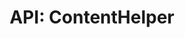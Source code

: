 ---
comment: "/**\n * The helper class for Content\n *\n * @memberof HashBrown.Server.Helpers\n */"
meta:
    range:
        - 629
        - 18055
    filename: ContentHelper.js
    lineno: 19
    columnno: 0
    path: /home/mrzapp/Development/Web/hashbrown-cms/src/Server/Helpers
    code:
        id: astnode100062885
        name: ContentHelper
        type: ClassDeclaration
        paramnames: []
classdesc: 'The helper class for Content'
memberof: HashBrown.Server.Helpers
name: ContentHelper
longname: HashBrown.Server.Helpers.ContentHelper
kind: class
scope: static
methods:
    -
        comment: "/**\n     * Gets all Content objects\n     *\n     * @param {String} project\n     * @param {String} environment\n     *\n     * @return {Promise} promise\n     */"
        meta:
            range:
                - 844
                - 1821
            filename: ContentHelper.js
            lineno: 28
            columnno: 4
            path: /home/mrzapp/Development/Web/hashbrown-cms/src/Server/Helpers
            code:
                id: astnode100062889
                name: ContentHelper.getAllContents
                type: MethodDefinition
                paramnames:
                    - project
                    - environment
            vars:
                "": null
        description: 'Gets all Content objects'
        params:
            -
                type:
                    names:
                        - String
                name: project
            -
                type:
                    names:
                        - String
                name: environment
        returns:
            -
                type:
                    names:
                        - Promise
                description: promise
        name: getAllContents
        longname: HashBrown.Server.Helpers.ContentHelper.getAllContents
        kind: function
        memberof: HashBrown.Server.Helpers.ContentHelper
        scope: static
    -
        comment: "/**\n     * Gets a Content object by id\n     *\n     * @param {String} project\n     * @param {String} environment\n     * @param {String} id\n     * @param {Boolean} localOnly\n     *\n     * @return {Promise} Promise\n     */"
        meta:
            range:
                - 2051
                - 3389
            filename: ContentHelper.js
            lineno: 74
            columnno: 4
            path: /home/mrzapp/Development/Web/hashbrown-cms/src/Server/Helpers
            code:
                id: astnode100062995
                name: ContentHelper.getContentById
                type: MethodDefinition
                paramnames:
                    - project
                    - environment
                    - id
                    - localOnly
            vars:
                "": null
        description: 'Gets a Content object by id'
        params:
            -
                type:
                    names:
                        - String
                name: project
            -
                type:
                    names:
                        - String
                name: environment
            -
                type:
                    names:
                        - String
                name: id
            -
                type:
                    names:
                        - Boolean
                name: localOnly
                defaultvalue: false
        returns:
            -
                type:
                    names:
                        - Promise
                description: Promise
        name: getContentById
        longname: HashBrown.Server.Helpers.ContentHelper.getContentById
        kind: function
        memberof: HashBrown.Server.Helpers.ContentHelper
        scope: static
    -
        comment: "/**\n     * Updates a Content object (quick, no checks)\n     *\n     * @param {String} project\n     * @param {String} environment\n     * @param {Content} content\n     */"
        meta:
            range:
                - 3570
                - 3975
            filename: ContentHelper.js
            lineno: 126
            columnno: 4
            path: /home/mrzapp/Development/Web/hashbrown-cms/src/Server/Helpers
            code:
                id: astnode100063149
                name: ContentHelper.updateContent
                type: MethodDefinition
                paramnames:
                    - project
                    - environment
                    - content
            vars:
                "": null
        description: 'Updates a Content object (quick, no checks)'
        params:
            -
                type:
                    names:
                        - String
                name: project
            -
                type:
                    names:
                        - String
                name: environment
            -
                type:
                    names:
                        - Content
                name: content
        name: updateContent
        longname: HashBrown.Server.Helpers.ContentHelper.updateContent
        kind: function
        memberof: HashBrown.Server.Helpers.ContentHelper
        scope: static
    -
        comment: "/**\n     * Sets a Content object by id\n     *\n     * @param {String} project\n     * @param {String} environment\n     * @param {String} id\n     * @param {Content} content\n     * @param {User} user\n     * @param {Boolean} create\n     *\n     * @return {Promise} Promise\n     */"
        meta:
            range:
                - 4260
                - 7074
            filename: ContentHelper.js
            lineno: 151
            columnno: 4
            path: /home/mrzapp/Development/Web/hashbrown-cms/src/Server/Helpers
            code:
                id: astnode100063196
                name: ContentHelper.setContentById
                type: MethodDefinition
                paramnames:
                    - project
                    - environment
                    - id
                    - content
                    - user
                    - create
            vars:
                "": null
        description: 'Sets a Content object by id'
        params:
            -
                type:
                    names:
                        - String
                name: project
            -
                type:
                    names:
                        - String
                name: environment
            -
                type:
                    names:
                        - String
                name: id
            -
                type:
                    names:
                        - Content
                name: content
            -
                type:
                    names:
                        - User
                name: user
            -
                type:
                    names:
                        - Boolean
                name: create
                defaultvalue: false
        returns:
            -
                type:
                    names:
                        - Promise
                description: Promise
        name: setContentById
        longname: HashBrown.Server.Helpers.ContentHelper.setContentById
        kind: function
        memberof: HashBrown.Server.Helpers.ContentHelper
        scope: static
    -
        comment: "/**\n     * Creates a new content object\n     *\n     * @param {String} project\n     * @param {String} environment\n     * @param {String} schemaId\n     * @param {String} parentId\n     * @param {User} user\n     * @param {Object} properties\n     * @param {Number} sortIndex\n     *\n     * @return {Promise} New Content object\n     */"
        meta:
            range:
                - 7413
                - 8765
            filename: ContentHelper.js
            lineno: 239
            columnno: 4
            path: /home/mrzapp/Development/Web/hashbrown-cms/src/Server/Helpers
            code:
                id: astnode100063479
                name: ContentHelper.createContent
                type: MethodDefinition
                paramnames:
                    - project
                    - environment
                    - schemaId
                    - parentId
                    - user
                    - properties
                    - sortIndex
            vars:
                "": null
        description: 'Creates a new content object'
        params:
            -
                type:
                    names:
                        - String
                name: project
            -
                type:
                    names:
                        - String
                name: environment
            -
                type:
                    names:
                        - String
                name: schemaId
            -
                type:
                    names:
                        - String
                name: parentId
                defaultvalue: null
            -
                type:
                    names:
                        - User
                name: user
            -
                type:
                    names:
                        - Object
                name: properties
                defaultvalue: null
            -
                type:
                    names:
                        - Number
                name: sortIndex
                defaultvalue: 10000
        returns:
            -
                type:
                    names:
                        - Promise
                description: 'New Content object'
        name: createContent
        longname: HashBrown.Server.Helpers.ContentHelper.createContent
        kind: function
        memberof: HashBrown.Server.Helpers.ContentHelper
        scope: static
    -
        comment: "/**\n     * Removes a content object\n     *\n     * @param {String} project\n     * @param {String} environment\n     * @param {String} id\n     * @param {Boolean} removeChildren\n     *\n     * @return {Promise} promise\n     */"
        meta:
            range:
                - 9001
                - 10361
            filename: ContentHelper.js
            lineno: 287
            columnno: 4
            path: /home/mrzapp/Development/Web/hashbrown-cms/src/Server/Helpers
            code:
                id: astnode100063656
                name: ContentHelper.removeContentById
                type: MethodDefinition
                paramnames:
                    - project
                    - environment
                    - id
                    - removeChildren
            vars:
                "": null
        description: 'Removes a content object'
        params:
            -
                type:
                    names:
                        - String
                name: project
            -
                type:
                    names:
                        - String
                name: environment
            -
                type:
                    names:
                        - String
                name: id
            -
                type:
                    names:
                        - Boolean
                name: removeChildren
                defaultvalue: false
        returns:
            -
                type:
                    names:
                        - Promise
                description: promise
        name: removeContentById
        longname: HashBrown.Server.Helpers.ContentHelper.removeContentById
        kind: function
        memberof: HashBrown.Server.Helpers.ContentHelper
        scope: static
    -
        comment: "/**\n     * Creates example content\n     *\n     * @param {String} project\n     * @param {String} environment\n     * @param {User} user\n     *\n     * @returns {Promise} Result\n     */"
        meta:
            range:
                - 10557
                - 18053
            filename: ContentHelper.js
            lineno: 344
            columnno: 4
            path: /home/mrzapp/Development/Web/hashbrown-cms/src/Server/Helpers
            code:
                id: astnode100063764
                name: ContentHelper.createExampleContent
                type: MethodDefinition
                paramnames:
                    - project
                    - environment
                    - user
            vars:
                "": null
        description: 'Creates example content'
        params:
            -
                type:
                    names:
                        - String
                name: project
            -
                type:
                    names:
                        - String
                name: environment
            -
                type:
                    names:
                        - User
                name: user
        returns:
            -
                type:
                    names:
                        - Promise
                description: Result
        name: createExampleContent
        longname: HashBrown.Server.Helpers.ContentHelper.createExampleContent
        kind: function
        memberof: HashBrown.Server.Helpers.ContentHelper
        scope: static
shortname: ContentHelper
layout: docPage
permalink: /docs/hashbrown/server/helpers/contenthelper/
title: 'API: ContentHelper'
description: 'The helper class for Content'

---